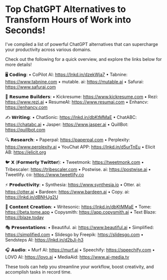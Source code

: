 # Top ChatGPT Alternatives to Transform Hours of Work into Seconds! 

I've compiled a list of powerful ChatGPT alternatives that can supercharge your productivity across various domains. 

Check out the following for a quick overview, and explore the links below for more details!

🖥️ 𝗖𝗼𝗱𝗶𝗻𝗴:
• CoPilot AI: https://lnkd.in/dzekWja7
• Tabnine: https://www.tabnine.com
• mutable. ai: https://mutable.ai
• Safurai: https://www.safurai.com

📄 𝗥𝗲𝘀𝘂𝗺𝗲 𝗕𝘂𝗶𝗹𝗱𝗲𝗿𝘀:
• Kickresume: https://www.kickresume.com
• Rezi: https://www.rezi.ai
• ResumeAI: https://www.resumai.com
• Enhancv: https://enhancv.com

✍️ 𝗪𝗿𝗶𝘁𝗶𝗻𝗴:
• ChatSonic: https://lnkd.in/dbKtMMaE
• ChatABC: https://chatabc.ai
• Jasper: https://www.jasper.ai
• QuillBot: https://quillbot.com

🔍 𝗥𝗲𝘀𝗲𝗮𝗿𝗰𝗵:
• Paperpal: https://paperpal.com
• Perplexity: https://www.perplexity.ai
• YouChat APP: https://lnkd.in/d5urTnEu
• Elicit AB: https://elicit.org

🐦 𝗫 (𝗙𝗼𝗿𝗺𝗲𝗿𝗹𝘆 𝗧𝘄𝗶𝘁𝘁𝗲𝗿):
• Tweetmonk: https://tweetmonk.com
• Tribescaler: https://tribescaler.com
• Postwise. ai: https://postwise.ai
• Tweetlify. co: https://www.tweetlify.co

⚡ 𝗣𝗿𝗼𝗱𝘂𝗰𝘁𝗶𝘃𝗶𝘁𝘆:
• Synthesia: https://www.synthesia.io
• Otter. ai: https://otter.ai
• Bardeen: https://www.bardeen.ai
• Copy. ai: https://lnkd.in/dBNHJg2U

📝 𝗖𝗼𝗻𝘁𝗲𝗻𝘁 𝗖𝗿𝗲𝗮𝘁𝗶𝗼𝗻:
• Writesonic: https://lnkd.in/dbKtMMaE
• Tome: https://beta.tome.app
• Copysmith: https://app.copysmith.ai
• Text Blaze: https://blaze.today

🎭 𝗣𝗿𝗲𝘀𝗲𝗻𝘁𝗮𝘁𝗶𝗼𝗻𝘀:
• Beautiful. ai: https://www.beautiful.ai
• Simplified: https://simplified.com
• Slidesgo by Freepik: https://slidesgo.com
• Sendsteps AI: https://lnkd.in/d2bJi-h3

🎧 𝗔𝘂𝗱𝗶𝗼:
• Murf AI: https://murf.ai
• Speechify: https://speechify.com
• LOVO AI: https://lovo.ai
• MediaAid: https://www.ai-media.tv

These tools can help you streamline your workflow, boost creativity, and accomplish tasks in record time. 